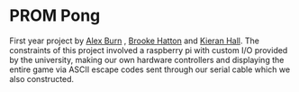 # PROM Pong

First year project by [Alex Burn](https://github.com/alexburn97) , [Brooke Hatton](https://github.com/Brookke)  and [Kieran Hall](https://github.com/NotKieran). The constraints of this project involved a raspberry pi with custom I/O provided by the university, making our own hardware controllers and displaying the entire game via ASCII escape codes sent through our serial cable which we also constructed.
